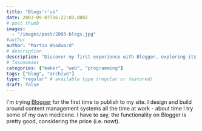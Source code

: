 ```yaml
---
title: "Blogs'r'us"
date: 2003-09-07T16:22:03.000Z
# post thumb
images:
  - "/images/post/2003-blogs.jpg"
#author
author: "Martin Woodward"
# description
description: "Discover my first experience with Blogger, exploring its impressive features for free and stepping into the world of content creation."
# Taxonomies
categories: ["maker", "web", "programming"]
tags: ["blog", "archive"]
type: "regular" # available type (regular or featured)
draft: false
---
```


I'm trying [Blogger](http://www.blogger.com) for the first time to publish to my site. I design and build around content management systems all the time at work - about time I try some of my own medicene. I have to say, the functionality on Blogger is pretty good, considering the price (i.e. nowt).
